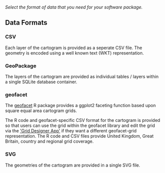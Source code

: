 *Select the format of data that you need for your software package.*

## Data Formats

### CSV

Each layer of the cartogram is provided as a seperate CSV file. The geometry is encoded using a well known text (WKT) representation.


### GeoPackage

The layers of the cartogram are provided as individual tables / layers within a single SQLite database container.


### geofacet

The [geofacet](https://hafen.github.io/geofacet/) R package provides a ggplot2 faceting function based upon square equal area cartogram grids.

The R code and geofacet-specific CSV format for the cartogram is provided so that users can use the grid within the geofacet library and edit the grid via the ['Grid Designer App'](https://hafen.github.io/grid-designer/) if they want a different geofacet-grid representation. The R code and CSV files provide United Kingdom, Great Britain, country and regional grid coverage.


### SVG

The geometries of the cartogram are provided in a single SVG file.
